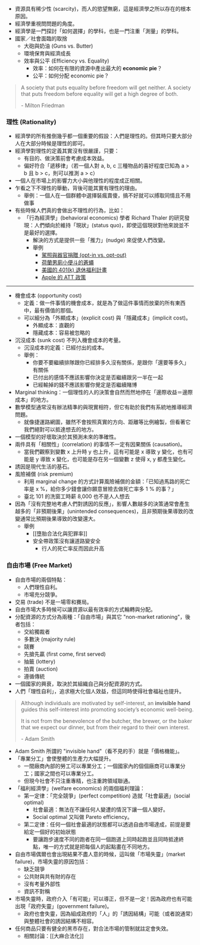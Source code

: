 - 資源具有稀少性 (scarcity)，而人的慾望無窮，這是經濟學之所以存在的根本原因。
- 經濟學重視問問題的角度。
- 經濟學是一門探討「如何選擇」的學科，也是一門注重「測量」的學科。
- 國家／社會面臨的取捨
    - 大砲與奶油 (Guns vs. Butter)
    - 環境保育與經濟成長
    - 效率與公平 (Efficiency vs. Equality)
        - 效率：如何在有限的資源中產出最大的 **economic pie**？
        - 公平：如何分配 economic pie？

>A society that puts equality before freedom will get neither. A society that puts freedom before equality will get a high degree of both.
>
>\- Milton Friedman

### 理性 (Rationality)

- 經濟學的所有推倒幾乎都一個重要的假設：人們是理性的。但其時只要大部分人在大部分時候是理性的即可。
- 經濟學對理性的定義其實沒有很嚴謹，只要：
    - 有目的、做決策前會考慮成本效益。
    - 偏好符合「遞移律」（若一個人對 a, b, c 三種物品的喜好程度已知為 a > b 且 b > c，則可以推測 a > c）
- 一個人在市場上的影響力大小與他理性的程度成正相關。
- 乍看之下不理性的舉動，背後可能其實有理性的理由。
    - 舉例：一個人在一個群體中選擇裝瘋賣傻，搞不好就可以搏取同情且不用做事
- 有些時候人們真的會做出不理性的行為，比如：
    - 「行為經濟學」(behavioral economics) 學者 Richard Thaler 的研究發現：人們傾向於維持「現狀」(status quo)，即使這個現狀對他來說並不是最好的選擇。
        - 解決的方式是提供一些「推力」(nudge) 來促使人們改變。
        - 舉例
            - [駕照與器官捐贈 (opt-in vs. opt-out)](https://www.life-source.org/latest/opt-in-vs-opt-out/)
            - [荷蘭男廁小便斗的蒼蠅](https://www.washingtonpost.com/news/wonk/wp/2017/10/09/whats-a-urinal-fly-and-what-does-it-have-to-with-winning-a-nobel-prize/)
            - [美國的 401(k) 退休福利計畫](https://www.usatoday.com/story/money/personalfinance/2015/08/13/auto-enrollment--401k-plans/30203375/)
            - [Apple 的 ATT 政策](https://support.apple.com/en-us/HT212025)

---

- 機會成本 (opportunity cost)
    - 定義：做一件事情的機會成本，就是為了做這件事情而放棄的所有東西中，最有價值的那個。
    - 可以細分為「外顯成本」(explicit cost) 與「隱藏成本」(implicit cost)。
        - 外顯成本：直觀的
        - 隱藏成本：容易被忽略的
- 沉沒成本 (sunk cost) 不列入機會成本的考量。
    - 沉沒成本的定義：已經付出的成本。
    - 舉例：
        - 你要不要繼續排隊跟你已經排多久沒有關係，是跟你「還要等多久」有關係
        - 已付出的感情不應該影響你決定是否繼續跟另一半在一起
        - 已經輸掉的錢不應該影響你覺定是否繼續賭博
- Marginal thinking：一個理性的人的決策會自然而然地停在「邊際收益＝邊際成本」的地方。
- 數學模型通常沒有辦法精準的與現實相符，但它有助於我們有系統地推導經濟問題。
    - 就像捷運路網圖，雖然不會按照真實的方向、距離等比例繪製，但看著它我們絕對可以抵達想去的地方。
- 一個模型的好壞取決於其預測未來的準確性。
- 兩件具有「相關性」(correlation) 的事情不一定有因果關係 (causation)。
    - 當我們觀察到變數 x 上升時 y 也上升，這有可能是 x 導致 y 變化，也有可能是 y 導致 x 變化，也可能是存在另一個變數 z 使得 x, y 都產生變化。
- 誘因是現代生活的基石。
- 風險補償 (risk premium)
    - 利用 marginal change 的方式計算風險補償的金額：「已知過馬路的死亡率是 x %，給你多少錢會讓你願意冒險去做死亡率多 1 % 的事？」
    - 臺北 101 的洗窗工時薪 8,000 也不是人人想去
- 因為「沒有完整地考慮人們對誘因的反應」，影響人數越多的決策通常會產生越多的「非預期後果」(unintended consequences)，且非預期後果導致的改變通常比預期後果導致的改變還大。
    - 舉例
        - [[墮胎合法化與犯罪率]]
        - 安全帶政策沒有讓道路變安全
            - 行人的死亡率反而因此升高

### 自由市場 (Free Market)

- 自由市場的兩個特點：
    - 人們理性自利。
    - 市場充分競爭。
- 交易 (trade) 不是一場零和賽局。
- 自由市場大多時候可以讓資源以最有效率的方式輪轉與分配。
- 分配資源的方式分為兩種：「自由市場」與其它 "non-market rationing"，後者包括：
    - 交給獨裁者
    - 多數決 (majority rule)
    - 競賽
    - 先搶先贏 (first come, first served)
    - 抽籤 (lottery)
    - 拍賣 (auction)
    - 遵循傳統
- 一個國家的興衰，取決於其組織自己與分配資源的方式。
- 人們「理性自利」，追求極大化個人效益，但這同時使得社會福祉也提升。

>Although individuals are motivated by self-interest, an **invisible hand** guides this self-interest into promoting society’s economic well-being.
>
>It is not from the benevolence of the butcher, the brewer, or the baker that we expect our dinner, but from their regard to their own interest.
>
> \- Adam Smith

- Adam Smith 所謂的 "invisible hand"（看不見的手）就是「價格機能」。
- 「專業分工」會使整體的生產力大幅提升。
    - 一間廠商內部的勞工可以專業分工；一個國家內的個個廠商可以專業分工；國家之間也可以專業分工。
    - 但現今社會不只注重專精，也注重跨領域聯通。
- 「福利經濟學」(welfare economics) 的兩個福利理論：
    - 第一定律：「完全競爭」(perfect competition) 造就「社會最適」(social optimal)
        - 社會最適：無法在不讓任何人變遭的情況下讓一個人變好。
        - Social optimal 又叫做 Pareto efficiency。
    - 第二定律：任何一個社會最適的狀態都可以透過自由市場達成，前提是要給定一個好的初始狀態
        - 要讓跑步速度不同的跑者在同一個跑道上同時起跑並且同時抵達終點，唯一的方式就是把每個人的起點畫在不同地方。
- 自由市場偶爾也會出現結果不盡人意的時候，這叫做「市場失靈」(market failure)，市場失靈的原因包括：
    - 缺乏競爭
    - 公共財與共有財的存在
    - 沒有考量外部性
    - 資訊不對稱
- 市場失靈時，政府介入「有可能」可以導正，但不是一定！因為政府也有可能出現「政府失靈」(government failure)。
    - 政府也會失靈，因為組成政府的「人」的「誘因結構」可能（或者說通常）與整體社會的誘因結構不相容。
- 任何商品只要有健全的黑市存在，對合法市場的管制就註定會失效。
    - 相關討論：[[大麻合法化]]
